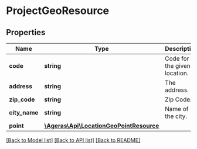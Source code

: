 # ProjectGeoResource

## Properties
Name | Type | Description | Notes
------------ | ------------- | ------------- | -------------
**code** | **string** | Code for the given location. | [optional] 
**address** | **string** | The address. | [optional] 
**zip_code** | **string** | Zip Code. | [optional] 
**city_name** | **string** | Name of the city. | [optional] 
**point** | [**\Ageras\Api\LocationGeoPointResource**](LocationGeoPointResource.md) |  | [optional] 

[[Back to Model list]](../README.md#documentation-for-models) [[Back to API list]](../README.md#documentation-for-api-endpoints) [[Back to README]](../README.md)



